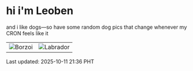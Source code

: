 # hi i'm Leoben

and i like dogs—so have some random dog pics that change whenever my CRON feels like it

|  |  |
|--------|----------|
| ![Borzoi](https://random-dog-vercel.vercel.app/api/random-borzoi?v=1760189769) | ![Labrador](https://random-dog-vercel.vercel.app/api/random-labrador?v=1760189769) |

Last updated: 2025-10-11 21:36 PHT
